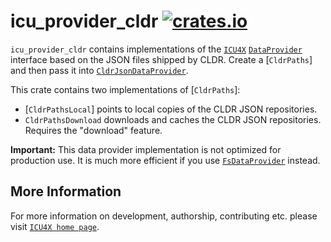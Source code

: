 # icu_provider_cldr [![crates.io](https://img.shields.io/crates/v/icu_provider_cldr)](https://crates.io/crates/icu_provider_cldr)

`icu_provider_cldr` contains implementations of the [`ICU4X`] [`DataProvider`] interface
based on the JSON files shipped by CLDR. Create a [`CldrPaths`] and then pass it into
[`CldrJsonDataProvider`].

This crate contains two implementations of [`CldrPaths`]:

- [`CldrPathsLocal`] points to local copies of the CLDR JSON repositories.
- `CldrPathsDownload` downloads and caches the CLDR JSON repositories. Requires the
  "download" feature.

**Important:** This data provider implementation is not optimized for production use.
It is much more efficient if you use [`FsDataProvider`] instead.

[`ICU4X`]: ../icu/index.html
[`DataProvider`]: icu_provider::prelude::DataProvider
[`FsDataProvider`]: ../icu_provider_fs/struct.FsDataProvider.html
[`CldrJsonDataProvider`]: transform::CldrJsonDataProvider

## More Information

For more information on development, authorship, contributing etc. please visit [`ICU4X home page`](https://github.com/unicode-org/icu4x).
